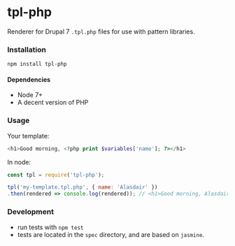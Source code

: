 # tpl-php

Renderer for Drupal 7 `.tpl.php` files for use with pattern libraries.

### Installation

`npm install tpl-php`

#### Dependencies

+ Node 7+
+ A decent version of PHP

### Usage

Your template:

```php
<h1>Good morning, <?php print $variables['name']; ?></h1>
```

In node:

```js
const tpl = require('tpl-php');

tpl('my-template.tpl.php', { name: 'Alasdair' })
.then(rendered => console.log(rendered)); // <h1>Good morning, Alasdair</h1>
```

### Development

+ run tests with `npm test`
+ tests are located in the `spec` directory, and are based on `jasmine`.